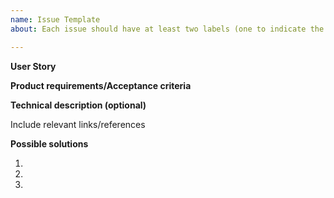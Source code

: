 ```yaml
---
name: Issue Template
about: Each issue should have at least two labels (one to indicate the corresponding epic and one to indicate the nature of the ticket, e.g. client-side or server-side). GitHub milestones correspond to features of the product and issues will be grouped by the feature they relate to.

---
```


**User Story**

**Product requirements/Acceptance criteria**

**Technical description (optional)**

Include relevant links/references

**Possible solutions**

1.
2.
3.
